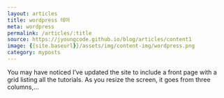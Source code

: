 ```yaml
---
layout: articles
title: wordpress 테마
meta: wordpress
permalink: /articles/:title
source: https://jyoungcode.github.io/blog/articles/content1
image: {{site.baseurl}}/assets/img/content-img/wordpress.png
category: myposts
---
```


You may have noticed I’ve updated the site to include a front page with a grid listing all the tutorials. As you resize the screen, it goes from three columns,…